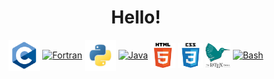 <h1 align="center"> Hello! </h1>

<!--
![](https://github-readme-stats.vercel.app/api?username=oskarTom&show_icons=true&theme=dark)
[![Top Langs](https://github-readme-stats.vercel.app/api/top-langs/?username=oskarTom&layout=compact)](https://github.com/anuraghazra/github-readme-stats)

### Hi there 👋

I am currently studying physics. 

On my free time I like to work on my programmming projects.
<!--
**oskarTom/oskarTom** is a ✨ _special_ ✨ repository because its `README.md` (this file) appears on your GitHub profile.

Here are some ideas to get you started:

- 🔭 I’m currently working on ...
- 🌱 I’m currently learning ...
- 👯 I’m looking to collaborate on ...
- 🤔 I’m looking for help with ...
- 💬 Ask me about ...
- 📫 How to reach me: ...
- ⚡ Fun fact: ...
-->
<!--
[<img align="middle" src="https://raw.githubusercontent.com/devicons/devicon/master/icons/cplusplus/cplusplus-original.svg" alt="cplusplus" width="40px" height="40px"/>](https://github.com/topics/cpp) -->

<div align='center'>
  
[<img align="middle" src="https://raw.githubusercontent.com/github/explore/f3e22f0dca2be955676bc70d6214b95b13354ee8/topics/c/c.png" alt="C" width="50px" height="50px"/>](https://github.com/topics/c) 
[<img align="middle" alt="Fortran" width="40px" src="https://upload.wikimedia.org/wikipedia/commons/thumb/b/b8/Fortran_logo.svg/220px-Fortran_logo.svg.png" />](https://github.com/topics/fortran) 
[<img align="middle" alt="Python" width="50px" src="https://raw.githubusercontent.com/github/explore/80688e429a7d4ef2fca1e82350fe8e3517d3494d/topics/python/python.png" />](https://github.com/topics/python) 
[<img align="middle" alt="Java" width="35px" src="https://upload.wikimedia.org/wikipedia/en/thumb/3/30/Java_programming_language_logo.svg/234px-Java_programming_language_logo.svg.png" />](https://github.com/topics/java)
[<img align="middle" alt="HTML" width="40px" src="https://raw.githubusercontent.com/github/explore/80688e429a7d4ef2fca1e82350fe8e3517d3494d/topics/html/html.png" />](https://github.com/topics/html) [<img align="middle" alt="CSS" width="40px" src="https://raw.githubusercontent.com/github/explore/80688e429a7d4ef2fca1e82350fe8e3517d3494d/topics/css/css.png" />](https://github.com/topics/css) [<img align="middle" alt="LaTeX" height="40px" src="https://raw.githubusercontent.com/github/explore/80688e429a7d4ef2fca1e82350fe8e3517d3494d/topics/latex/latex.png" />](https://github.com/topics/latex)
[<img align="middle" alt="Bash" height="35px" src="https://upload.wikimedia.org/wikipedia/commons/thumb/8/82/Gnu-bash-logo.svg/216px-Gnu-bash-logo.svg.png" />](https://github.com/topics/bash)
</div>

<!--
https://upload.wikimedia.org/wikipedia/commons/thumb/9/92/LaTeX_logo.svg/200px-LaTeX_logo.svg.png
-->


